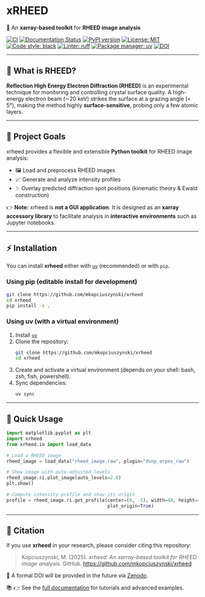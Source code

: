# xRHEED
📡 An **xarray-based toolkit** for **RHEED image analysis**

[![CI](https://github.com/mkopciuszynski/xrheed/actions/workflows/ci.yml/badge.svg?branch=main)](https://github.com/mkopciuszynski/xrheed/actions/workflows/ci.yml)
[![Documentation Status](https://readthedocs.org/projects/xrheed/badge/?version=latest)](https://xrheed.readthedocs.io/en/latest/?badge=latest)
[![PyPI version](https://img.shields.io/pypi/v/xrheed.svg)](https://pypi.org/project/xrheed/)
[![License: MIT](https://img.shields.io/badge/License-MIT-yellow.svg)](https://opensource.org/licenses/MIT)
[![Code style: black](https://img.shields.io/badge/code%20style-black-000000.svg)](https://github.com/psf/black)
[![Linter: ruff](https://img.shields.io/badge/linter-ruff-46a2f1.svg?logo=ruff)](https://github.com/astral-sh/ruff)
[![Package manager: uv](https://img.shields.io/badge/packaging-uv-blue)](https://github.com/astral-sh/uv)
[![DOI](https://zenodo.org/badge/DOI/10.5281/zenodo.xxxxx.svg)](https://doi.org/10.5281/zenodo.xxxxx)

---

## 🔬 What is RHEED?
**Reflection High Energy Electron Diffraction (RHEED)** is an experimental technique for monitoring and controlling crystal surface quality.
A high-energy electron beam (∼20 keV) strikes the surface at a grazing angle (< 5°), making the method highly **surface-sensitive**, probing only a few atomic layers.

---

## 🎯 Project Goals
xrheed provides a flexible and extensible **Python toolkit** for RHEED image analysis:
- 🖼️ Load and preprocess RHEED images
- 📈 Generate and analyze intensity profiles
- ✨ Overlay predicted diffraction spot positions (kinematic theory & Ewald construction)

👉 **Note:** xrheed is **not a GUI application**. It is designed as an **xarray accessory library** to facilitate analysis in **interactive environments** such as Jupyter notebooks.

---

## ⚡ Installation

You can install **xrheed** either with [`uv`](https://github.com/astral-sh/uv) (recommended) or with `pip`.

### Using pip (editable install for development)

```bash
git clone https://github.com/mkopciuszynski/xrheed
cd xrheed
pip install -e .
```

### Using uv (with a virtual environment)

1. Install [`uv`](https://docs.astral.sh/uv/guides/projects/)
2. Clone the repository:
   ```bash
   git clone https://github.com/mkopciuszynski/xrheed
   cd xrheed
   ```
3. Create and activate a virtual environment (depends on your shell: bash, zsh, fish, powershell).
4. Sync dependencies:
   ```bash
   uv sync
   ```

---

## 🚀 Quick Usage

```python
import matplotlib.pyplot as plt
import xrheed
from xrheed.io import load_data

# Load a RHEED image
rheed_image = load_data("rheed_image.raw", plugin="dsnp_arpes_raw")

# Show image with auto-adjusted levels
rheed_image.ri.plot_image(auto_levels=2.0)
plt.show()

# Compute intensity profile and show its origin
profile = rheed_image.ri.get_profile(center=(0, -5), width=40, height=4,
                                     plot_origin=True)
```

---

## 📖 Citation

If you use **xrheed** in your research, please consider citing this repository:

> Kopciuszynski, M. (2025). *xrheed: An xarray-based toolkit for RHEED image analysis*.
> GitHub. https://github.com/mkopciuszynski/xrheed

📌 A formal DOI will be provided in the future via [Zenodo](https://zenodo.org/).

📚 👉 See the [full documentation](https://xrheed.readthedocs.io/en/latest/) for tutorials and advanced examples.
